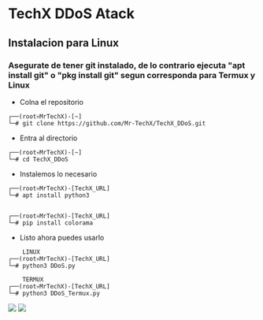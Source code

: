 # TechX DDoS Atack
## Instalacion para Linux
### Asegurate de tener git instalado, de lo contrario ejecuta "apt install git" o "pkg install git" segun corresponda para Termux y Linux

- Colna el repositorio
```console
┌──(root💀MrTechX)-[~]
└─# git clone https://github.com/Mr-TechX/TechX_DDoS.git
```

- Entra al directorio
```console
┌──(root💀MrTechX)-[~]
└─# cd TechX_DDoS
```

* Instalemos lo necesario
```console
┌──(root💀MrTechX)-[TechX_URL]
└─# apt install python3


┌──(root💀MrTechX)-[TechX_URL]
└─# pip install colorama
```

* Listo ahora puedes usarlo
```console
    LINUX
┌──(root💀MrTechX)-[TechX_URL]
└─# python3 DDoS.py

    TERMUX
┌──(root💀MrTechX)-[TechX_URL]
└─# python3 DDoS_Termux.py
```
<img src="#">
<img src="#">
<!-- Probado en Kali Linux y Ubuntu -->
